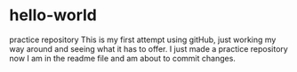 # hello-world
practice repository
This is my first attempt using gitHub, just working my way around and seeing what it has to offer.
I just made a practice repository now I am in the readme file and am about to commit changes.
